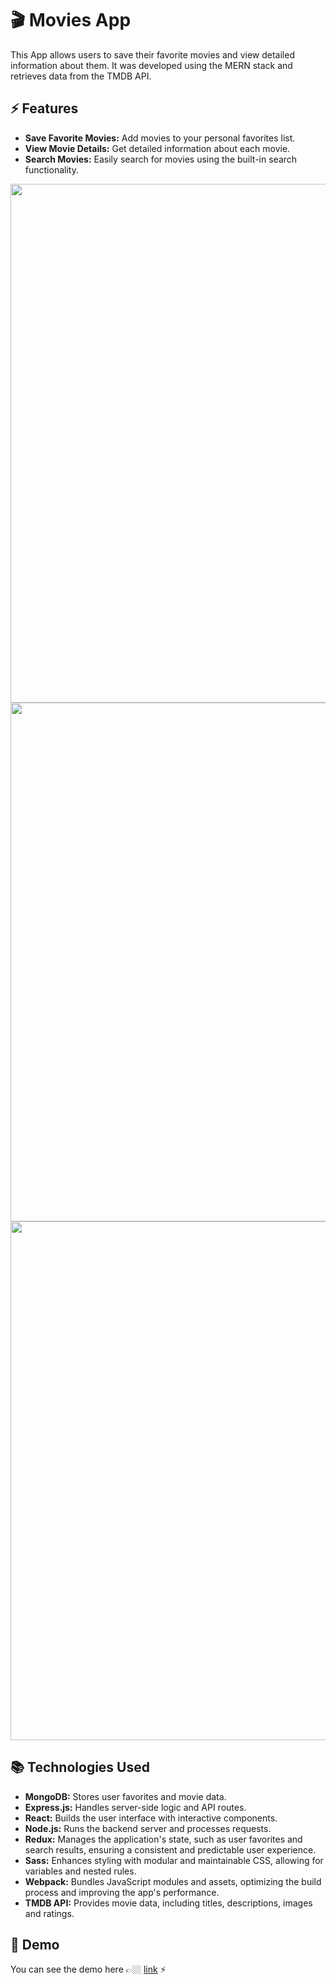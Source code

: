 # 🎬 Movies App

This App allows users to save their favorite movies and view detailed information about them. It was developed using the MERN stack and retrieves data from the TMDB API.

## ⚡️ Features

- **Save Favorite Movies:** Add movies to your personal favorites list.
- **View Movie Details:** Get detailed information about each movie.
- **Search Movies:** Easily search for movies using the built-in search functionality.

<img src="https://res.cloudinary.com/dtfzj5caw/image/upload/v1724199326/github-repos/cinema-movie-app/ma01_rpt6bg.jpg" alt="" width="830">
<img src="https://res.cloudinary.com/dtfzj5caw/image/upload/v1724199327/github-repos/cinema-movie-app/ma02_rje4ba.jpg" alt="" width="830">
<img src="https://res.cloudinary.com/dtfzj5caw/image/upload/v1724199328/github-repos/cinema-movie-app/ma03_rranw8.jpg" alt="" width="830">

## 📚 Technologies Used

- **MongoDB:** Stores user favorites and movie data.
- **Express.js:** Handles server-side logic and API routes.
- **React:** Builds the user interface with interactive components.
- **Node.js:** Runs the backend server and processes requests.
- **Redux:** Manages the application's state, such as user favorites and search results, ensuring a consistent and predictable user experience.
- **Sass:** Enhances styling with modular and maintainable CSS, allowing for variables and nested rules.
- **Webpack:** Bundles JavaScript modules and assets, optimizing the build process and improving the app's performance.
- **TMDB API:** Provides movie data, including titles, descriptions, images and ratings.

## 👀 Demo

You can see the demo here 👉🏼 [link](https://cinema-app-8jnq.onrender.com) ⚡️
